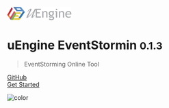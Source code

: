 <!-- _coverpage.md -->

<img src="logo_bright.png" width="150px">

# uEngine EventStormin <small>0.1.3</small>

> EventStorming Online Tool

[GitHub](https://github.com/TheOpenCloudEngine/EventStorming)   
[Get Started](getting-start.md)

![color](#f0f0f0)
